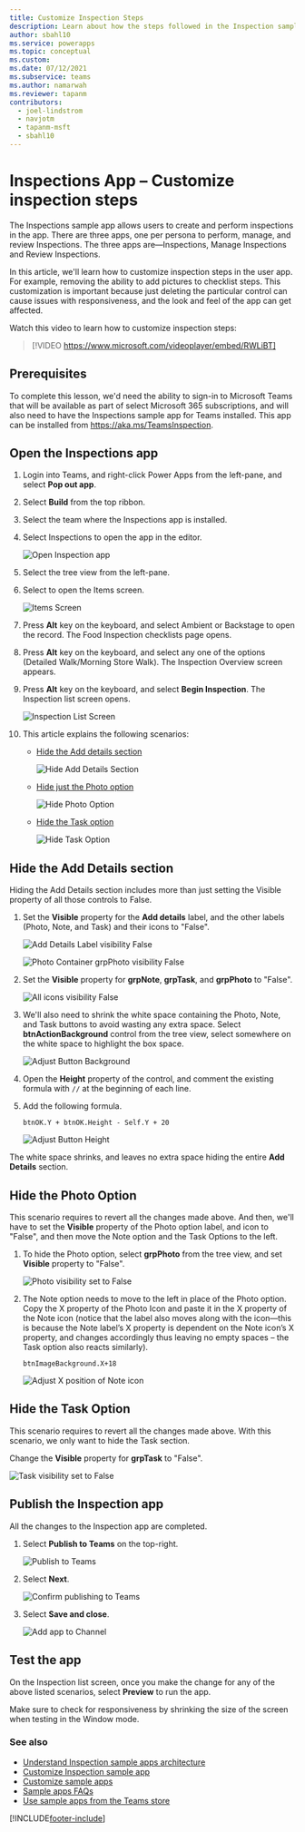 ```yaml
---
title: Customize Inspection Steps
description: Learn about how the steps followed in the Inspection sample apps can be customized
author: sbahl10
ms.service: powerapps
ms.topic: conceptual
ms.custom: 
ms.date: 07/12/2021
ms.subservice: teams
ms.author: namarwah
ms.reviewer: tapanm
contributors:
  - joel-lindstrom
  - navjotm
  - tapanm-msft
  - sbahl10
---
```


# Inspections App – Customize inspection steps

The Inspections sample app allows users to create and perform inspections in the app. There are three apps, one per persona to perform, manage, and review Inspections. The three apps are&mdash;Inspections, Manage Inspections and Review Inspections.

In this article, we'll learn how to customize inspection steps in the user app. For example, removing the ability to add pictures to checklist steps. This customization is important because just deleting the particular control can cause issues with responsiveness, and the look and feel of the app can get affected.

Watch this video to learn how to customize inspection steps:
> [!VIDEO https://www.microsoft.com/videoplayer/embed/RWLiBT]

## Prerequisites

To complete this lesson, we'd need the ability to sign-in to Microsoft Teams that will be available as part of select Microsoft 365 subscriptions, and will also need to have the Inspections sample app for Teams installed. This app can be installed from <https://aka.ms/TeamsInspection>.

## Open the Inspections app

1. Login into Teams, and right-click Power Apps from the left-pane, and select **Pop out app**.
1. Select **Build** from the top ribbon.
1. Select the team where the Inspections app is installed.
1. Select Inspections to open the app in the editor.

    ![Open Inspection app](media/customize-inspection-steps/open-inspection-app.png "Open Inspection app")

1. Select the tree view from the left-pane.

1. Select to open the Items screen.

    ![Items Screen](media/customize-inspection-steps/items-screen.png "Items Screen")

1. Press **Alt** key on the keyboard, and select Ambient or Backstage to open the record. The Food Inspection checklists page opens.

1. Press **Alt** key on the keyboard, and select any one of the options (Detailed Walk/Morning Store Walk). The Inspection Overview screen appears.

1. Press **Alt** key on the keyboard, and select **Begin Inspection**. The Inspection list screen opens.

    ![Inspection List Screen](media/customize-inspection-steps/inspection-list-screen.png "Inspection List Screen")

1. This article explains the following scenarios:

   - [Hide the Add details section](#hide-the-add-details-section)

      ![Hide Add Details Section](media/customize-inspection-steps/hide-add-details-section.png "Hide Add Details Section")

   - [Hide just the Photo option](#hide-the-photo-option)

      ![Hide Photo Option](media/customize-inspection-steps/hide-photo-option.png "Hide Photo Option")

   - [Hide the Task option](#hide-the-task-option)

      ![Hide Task Option](media/customize-inspection-steps/hide-task-option.png)

## Hide the Add Details section

Hiding the Add Details section includes more than just setting the Visible property of all those controls to False.

1. Set the **Visible** property for the **Add details** label, and the other labels (Photo, Note, and Task) and their icons to "False".

    ![Add Details Label visibility False](media/customize-inspection-steps/lbladddetails-visible-false.png "Add Details Label")

    ![Photo Container grpPhoto visibility False](media/customize-inspection-steps/photo-visible-false.png "Photo Container grpPhoto visibility False")

1. Set the **Visible** property for **grpNote**, **grpTask**, and **grpPhoto** to "False".

    ![All icons visibility False](media/customize-inspection-steps/all-icons-visible-false.png "All icons visibility False")

1. We'll also need to shrink the white space containing the Photo, Note, and Task buttons to avoid wasting any extra space. Select **btnActionBackground** control from the tree view, select somewhere on the white space to highlight the box space.

    ![Adjust Button Background](media/customize-inspection-steps/adjust-button-background.png "Adjust Button Background")

1. Open the **Height** property of the control, and comment the existing formula with `//` at the beginning of each line.

1. Add the following formula.

    ```powerapps-dot
    btnOK.Y + btnOK.Height - Self.Y + 20
    ```

    ![Adjust Button Height](media/customize-inspection-steps/adjust-button-height.png "Adjust Button Height")

The white space shrinks, and leaves no extra space hiding the entire **Add Details** section.

## Hide the Photo Option

This scenario requires to revert all the changes made above. And then, we'll have to set the **Visible** property of the Photo option label, and icon to "False", and then move the Note option and the Task Options to the left.

1. To hide the Photo option, select **grpPhoto** from the tree view, and set **Visible** property to "False".

    ![Photo visibility set to False](media/customize-inspection-steps/set-grpphoto-visible-false.png "Photo visibility set to False")

1. The Note option needs to move to the left in place of the Photo option. Copy the X property of the Photo Icon and paste it in the X property of the Note icon (notice that the label also moves along with the icon&mdash;this is because the Note label’s X property is dependent on the Note icon’s X property, and changes accordingly thus leaving no empty spaces – the Task option also reacts similarly).

    ```powerapps-dot
    btnImageBackground.X+18
    ```

    ![Adjust X position of Note icon](media/customize-inspection-steps/adjust-note-icon-x.png "Adjust X position of Note icon")

## Hide the Task Option

This scenario requires to revert all the changes made above. With this scenario, we only want to hide the Task section.

Change the **Visible** property for **grpTask** to "False".

![Task visibility set to False](media/customize-inspection-steps/set-grptask-visible-false.png "Task visibility set to False")

## Publish the Inspection app

All the changes to the Inspection app are completed. 

1. Select **Publish to Teams** on the top-right.

    ![Publish to Teams](media/customize-inspection-steps/publish-to-teams.png "Publish to Teams")

1. Select **Next**.

    ![Confirm publishing to Teams](media/customize-inspection-steps/confirm-publishing-to-teams.png "Confirm publishing to Teams")

1. Select **Save and close**.

    ![Add app to Channel](media/customize-inspection-steps/add-to-channel.png "Add app to Channel")

## Test the app

On the Inspection list screen, once you make the change for any of the above listed scenarios, select **Preview** to run the app.

Make sure to check for responsiveness by shrinking the size of the screen when testing in the Window mode.

### See also

- [Understand Inspection sample apps architecture](inspection-architecture.md)
- [Customize Inspection sample app](customize-inspections.md)
- [Customize sample apps](customize-sample-apps.md)
- [Sample apps FAQs](sample-apps-faqs.md)
- [Use sample apps from the Teams store](use-sample-apps-from-teams-store.md)

[!INCLUDE[footer-include](../includes/footer-banner.md)]